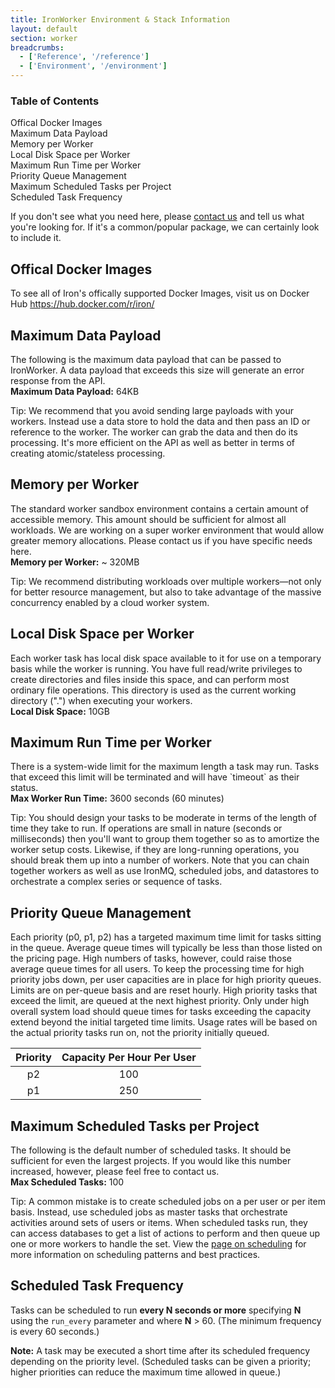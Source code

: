```yaml
---
title: IronWorker Environment & Stack Information
layout: default
section: worker
breadcrumbs:
  - ['Reference', '/reference']
  - ['Environment', '/environment']
---
```


<section id="toc">
  <h3>Table of Contents</h3>
  <ul>
    <li><a href="#images">Offical Docker Images</a></li>
    <li><a href="#maximum_data_payload">Maximum Data Payload</a></li>
    <li><a href="#memory_per_worker">Memory per Worker</a></li>
    <li><a href="#local_disk_space_per_worker">Local Disk Space per Worker</a></li>
    <li><a href="#maximum_run_time_per_worker">Maximum Run Time per Worker</a></li>
    <li><a href="#priority_queue_management">Priority Queue Management</a></li>
    <li><a href="#maximum_scheduled_tasks_per_project">Maximum Scheduled Tasks per Project</a></li>
    <li><a href="#scheduled_task_frequency">Scheduled Task Frequency</a></li>
  </ul>
</section>

If you don't see what you need here, please [contact us](mailto:support@iron.io) and tell us what you're looking for. If it's a common/popular package, we can certainly look to include it. 

<h2 id="images">Offical Docker Images</h2>
To see all of Iron's offically supported Docker Images, visit us on Docker Hub <a href='https://hub.docker.com/r/iron' target='_blank'>https://hub.docker.com/r/iron/</a>

<h2 id="maximum_data_payload">Maximum Data Payload</h2>
The following is the maximum data payload that can be passed to IronWorker. A data payload that exceeds this size will generate an error response from the API.

<div class="grey-box">
<b>Maximum Data Payload:</b>  64KB
</div>

Tip: We recommend that you avoid sending large payloads with your workers. Instead use a data store to hold the data and then pass an ID or reference to the worker. The worker can grab the data and then do its processing. It's more efficient on the API as well as better in terms of creating atomic/stateless processing.

<h2 id="memory_per_worker">Memory per Worker</h2>
The standard worker sandbox environment contains a certain amount of accessible memory. This amount should be sufficient for almost all workloads. We are working on a super worker environment that would allow greater memory allocations. Please contact us if you have specific needs here.

<div class="grey-box">
<b>Memory per Worker:</b>  ~ 320MB
</div>

Tip: We recommend distributing workloads over multiple workers&mdash;not only for better resource management, but also to take advantage of the massive concurrency enabled by a cloud worker system.

<h2 id="local_disk_space_per_worker">Local Disk Space per Worker</h2>
Each worker task has local disk space available to it for use on a temporary basis while the worker is running. You have full read/write privileges to create directories and files inside this space, and can perform most ordinary file operations. This directory is used as the current working directory ("<span class="fixed-width">.</span>") when executing your workers.

<div class="grey-box">
<b>Local Disk Space:</b> 10GB
</div>

<h2 id="maximum_run_time_per_worker">Maximum Run Time per Worker</h2>
There is a system-wide limit for the maximum length a task may run. Tasks that exceed this limit will be terminated and will have `timeout` as their status.

<div class="grey-box">
<b>Max Worker Run Time:</b> 3600 seconds (60 minutes)
</div>

Tip: You should design your tasks to be moderate in terms of the length of time they take to run. If operations are small in nature (seconds or milliseconds) then you'll want to group them together so as to amortize the worker setup costs. Likewise, if they are long-running operations, you should break them up into a number of workers. Note that you can chain together workers as well as use IronMQ, scheduled jobs, and datastores to orchestrate a complex series or sequence of tasks.

<h2 id="priority_queue_management">Priority Queue Management</h2>

Each priority (p0, p1, p2) has a targeted maximum time limit for tasks sitting in the queue. Average queue times will typically be less than those listed on the pricing page. High numbers of tasks, however, could raise those average queue times for all users. To keep the processing time for high priority jobs down, per user capacities are in place for high priority queues. Limits are on per-queue basis and are reset hourly. High priority tasks that exceed the limit, are queued at the next highest priority. Only under high overall system load should queue times for tasks exceeding the capacity extend beyond the initial targeted time limits. Usage rates will be based on the actual priority tasks run on, not the priority initially queued.

<table style="text-align: center;">
<thead>
<tr>
<th>Priority</th>
<th>Capacity Per Hour Per User</th>
</tr>
</thead>
<tbody>
<tr>
<td>p2</td>
<td>100</td>
</tr>
<tr>
<td>p1</td>
<td>250</td>
</tr>
</tbody>
</table>

<h2 id="maximum_scheduled_tasks_per_project">Maximum Scheduled Tasks per Project</h2>
The following is the default number of scheduled tasks. It should be sufficient for even the largest projects. If you would like this number increased, however, please feel free to contact us.

<div class="grey-box">
<b>Max Scheduled Tasks:</b> 100
</div>

Tip: A common mistake is to create scheduled jobs on a per user or per item basis. Instead, use scheduled jobs as master tasks that orchestrate activities around sets of users or items. When scheduled tasks run, they can access databases to get a list of actions to perform and then queue up one or more workers to handle the set. View the [page on scheduling](/worker/scheduling) for more information on scheduling patterns and best practices.

<h2 id="scheduled_task_frequency">Scheduled Task Frequency</h2>

Tasks can be scheduled to run **every N seconds or more** specifying **N** using the `run_every` parameter and where **N** > 60. (The minimum frequency is every 60 seconds.)
<div class="alert">
  <p>
    <strong>Note:</strong>
     A task may be executed a short time after its scheduled frequency depending on the priority level. (Scheduled tasks can be given a priority; higher priorities can reduce the maximum time allowed in queue.)
  </p>
</div>


